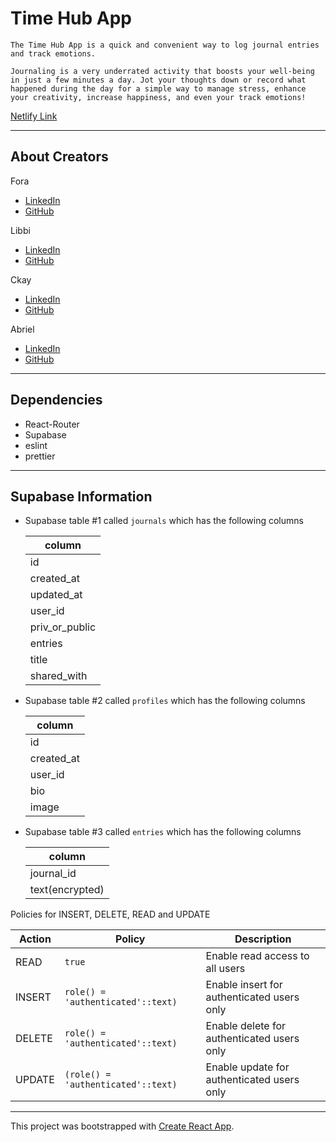 # Time Hub App


    The Time Hub App is a quick and convenient way to log journal entries and track emotions.
    
    Journaling is a very underrated activity that boosts your well-being in just a few minutes a day. Jot your thoughts down or record what happened during the day for a simple way to manage stress, enhance your creativity, increase happiness, and even your track emotions!

[Netlify Link](https://time-hub.netlify.app/)

---
##  About Creators

Fora
- [LinkedIn](https://www.linkedin.com/in/fora-heims/)
- [GitHub](https://github.com/fora-heims)

Libbi
- [LinkedIn](https://www.linkedin.com/in/libbi-dunham/)
- [GitHub](https://github.com/Libbi-Dunham)

Ckay
- [LinkedIn](https://www.linkedin.com/in/ckaynatividad/)
 - [GitHub](https://github.com/ckaynatividad)

Abriel
- [LinkedIn](https://www.linkedin.com/in/abrielcleaver/)
- [GitHub](https://github.com/abrielcleaver)

---

## Dependencies

- React-Router
- Supabase
- eslint
- prettier

---

## Supabase Information
 - Supabase table #1 called `journals` which has the following columns

   | column     |
   | ---------- |
   | id         |
   | created_at       |
   | updated_at      |
   | user_id       |
   | priv_or_public |
   | entries       |
   | title       |
   | shared_with       |

- Supabase table #2 called `profiles` which has the following columns

   | column     |
   | ---------- |
   | id         |
   | created_at       |
   | user_id       |
   | bio      |
   | image |

- Supabase table #3 called `entries` which has the following columns

   | column     |
   | ---------- |
   | journal_id         |
   | text(encrypted)       |
   

Policies for INSERT, DELETE, READ and UPDATE

   | Action | Policy                             | Description                                |
   | ------ | ---------------------------------- | ------------------------------------------ |
   | READ   | `true`                             | Enable read access to all users            |
   | INSERT | `role() = 'authenticated'::text)`  | Enable insert for authenticated users only |
   | DELETE | `role() = 'authenticated'::text)`  | Enable delete for authenticated users only |
   | UPDATE | `(role() = 'authenticated'::text)` | Enable update for authenticated users only |





---
This project was bootstrapped with [Create React App](https://github.com/facebook/create-react-app).
